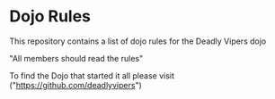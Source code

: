 Dojo Rules
==========

This repository contains a list of dojo rules for the Deadly Vipers dojo

"All members should read the rules"

To find the Dojo that started it all please visit ("https://github.com/deadlyvipers")

